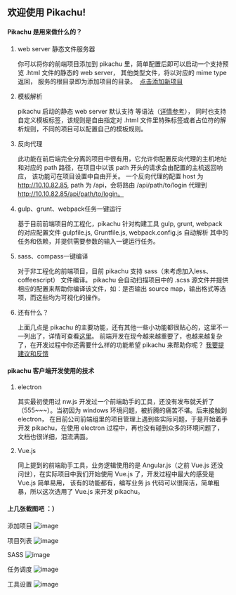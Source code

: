 ## 欢迎使用 Pikachu!

#### Pikachu 是用来做什么的？

1.  web server 静态文件服务器

    你可以将你的前端项目添加到 pikachu 里，简单配置后即可以启动一个支持预览 .html 文件的静态的 web server， 其他类型文件，将以对应的 mime type 返回， 服务的根目录即为添加项目的目录。  [点击添加新项目](javascript:)

2.  模板解析

    pikachu 启动的静态 web server 默认支持 <include file="path/to/file"></include> 等语法（[详情参考](javascript:)）， 同时也支持自定义模板标签，该规则是自由指定对 .html 文件里特殊标签或者占位符的解析规则，不同的项目可以配置自己的模板规则。

3.  反向代理

    此功能在前后端完全分离的项目中很有用，它允许你配置反向代理的主机地址和对应的 path 路径，在项目中以该 path 开头的请求会由配置的主机返回响应， 该功能可在项目设置中自由开关。
    一个反向代理的配置 host 为 http://10.10.82.85, path 为 /api，会将路由 /api/path/to/login 代理到 http://10.10.82.85/api/path/to/login。

4.  gulp、grunt、webpack任务一键运行

    基于目前前端项目的工程化，pikachu 针对构建工具 gulp, grunt, webpack 的对应配置文件 gulpfile.js, Gruntfile.js, webpack.config.js 自动解析 其中的任务和依赖，并提供需要参数的输入一键运行任务。

5.  sass、compass一键编译

    对于非工程化的前端项目，目前 pikachu 支持 sass（未考虑加入less、coffeescript） 文件编译。
     pikachu 会自动扫描项目中的 .scss 源文件并提供相应的配置来帮助你编译该文件，如：是否输出 source map，输出格式等选项，而这些均为可视化的操作。

6.  还有什么？

    上面几点是 pikachu 的主要功能，还有其他一些小功能都很贴心的，这里不一一列出了，详情可查看[这里](javascript:)。
     前端开发在现今越来越重要了，也越来越复杂了，在开发过程中你还需要什么样的功能希望 pikachu 来帮助你呢？ [我要提建议和反馈](javascript:)

#### pikachu 客户端开发使用的技术

1.  electron

    其实最初使用过 nw.js 开发过一个前端助手的工具，还没有发布就夭折了（555~~~）。当初因为 windows 环境问题，被折腾的痛苦不堪。后来接触到 electron， 在目前公司前端组里的项目管理上遇到些实际问题，于是开始着手开发 pikachu，在使用 electron 过程中，再也没有碰到众多的环境问题了，文档也很详细，泪流满面。

2.  Vue.js

    同上提到的前端助手工具，业务逻辑使用的是 Angular.js（之前 Vue.js 还没问世），在实际项目中我们开始使用 Vue.js 了，开发过程中最大的感受是 Vue.js 简单易用， 该有的功能都有，编写业务 js 代码可以很简洁，简单粗暴，所以这次选用了 Vue.js 来开发 pikachu。

#### 上几张截图吧 ：）

添加项目
![image](https://github.com/Shaman05/Pikaqiu/docs/images/prj_add.png)

项目列表
![image](https://github.com/Shaman05/Pikaqiu/docs/images/prj_list.png)

SASS
![image](https://github.com/Shaman05/Pikaqiu/docs/images/prj_sass.png)

任务调度
![image](https://github.com/Shaman05/Pikaqiu/docs/images/prj_task.png)

工具设置
![image](https://github.com/Shaman05/Pikaqiu/docs/images/setting.png)